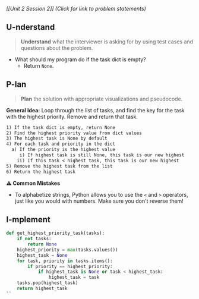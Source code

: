 *[[Unit 2 Session 2]] (Click for link to problem statements)*

## U-nderstand
 
> **Understand** what the interviewer is asking for by using test cases and questions about the problem.

- What should my program do if the task dict is empty?
  - Return `None`.

## P-lan

> **Plan** the solution with appropriate visualizations and pseudocode.

**General Idea:** Loop through the list of tasks, and find the key for the task with the highest priority.  Remove and return that task.

```markdown
1) If the task dict is empty, return None
2) Find the highest priority value from dict values
3) The highest task is None by default
4) For each task and priority in the dict
  a) If the priority is the highest value
     i) If highest task is still None, this task is our new highest
    ii) If this task < highest task, this task is our new highest
5) Remove the highest task from the list
6) Return the highest task
```

**⚠️ Common Mistakes**

- To alphabetize strings, Python allows you to use the `<` and `>` operators, just like you would with numbers.  Make sure you don't reverse them!

## I-mplement

```python
def get_highest_priority_task(tasks):
    if not tasks:
        return None
    highest_priority = max(tasks.values())
    highest_task = None
    for task, priority in tasks.items():
        if priority == highest_priority:
            if highest_task is None or task < highest_task:
                highest_task = task
    tasks.pop(highest_task)
    return highest_task
``